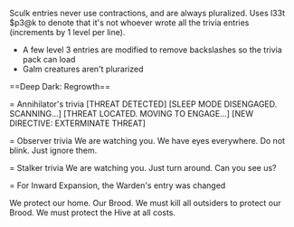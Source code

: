 Sculk entries never use contractions, and are always pluralized. Uses l33t $p3@k to denote that it's not whoever wrote all the trivia entries (increments by 1 level per line).
- A few level 3 entries are modified to remove backslashes so the trivia pack can load
- Galm creatures aren't plurarized



==Deep Dark: Regrowth==

= Annihilator's trivia
[THREAT DETECTED]
[SLEEP MODE DISENGAGED. SCANNING...]
[THREAT LOCATED. MOVING TO ENGAGE...]
[NEW DIRECTIVE: EXTERMINATE THREAT]



= Observer trivia
We are watching you.
We have eyes everywhere.
Do not blink. Just ignore them.



= Stalker trivia
We are watching you.
Just turn around.
Can you see us?



= For Inward Expansion, the Warden's entry was changed

We protect our home. Our Brood.
We must kill all outsiders to protect our Brood.
We must protect the Hive at all costs.